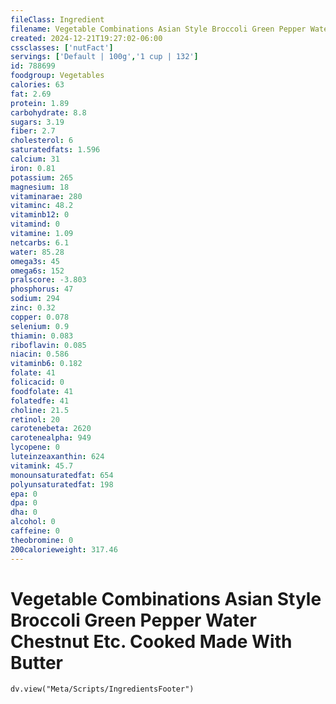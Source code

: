 ```yaml
---
fileClass: Ingredient
filename: Vegetable Combinations Asian Style Broccoli Green Pepper Water Chestnut Etc. Cooked Made With Butter
created: 2024-12-21T19:27:02-06:00
cssclasses: ['nutFact']
servings: ['Default | 100g','1 cup | 132']
id: 788699
foodgroup: Vegetables
calories: 63
fat: 2.69
protein: 1.89
carbohydrate: 8.8
sugars: 3.19
fiber: 2.7
cholesterol: 6
saturatedfats: 1.596
calcium: 31
iron: 0.81
potassium: 265
magnesium: 18
vitaminarae: 280
vitaminc: 48.2
vitaminb12: 0
vitamind: 0
vitamine: 1.09
netcarbs: 6.1
water: 85.28
omega3s: 45
omega6s: 152
pralscore: -3.803
phosphorus: 47
sodium: 294
zinc: 0.32
copper: 0.078
selenium: 0.9
thiamin: 0.083
riboflavin: 0.085
niacin: 0.586
vitaminb6: 0.182
folate: 41
folicacid: 0
foodfolate: 41
folatedfe: 41
choline: 21.5
retinol: 20
carotenebeta: 2620
carotenealpha: 949
lycopene: 0
luteinzeaxanthin: 624
vitamink: 45.7
monounsaturatedfat: 654
polyunsaturatedfat: 198
epa: 0
dpa: 0
dha: 0
alcohol: 0
caffeine: 0
theobromine: 0
200calorieweight: 317.46
---
```


# Vegetable Combinations Asian Style Broccoli Green Pepper Water Chestnut Etc. Cooked Made With Butter

```dataviewjs
dv.view("Meta/Scripts/IngredientsFooter")
```